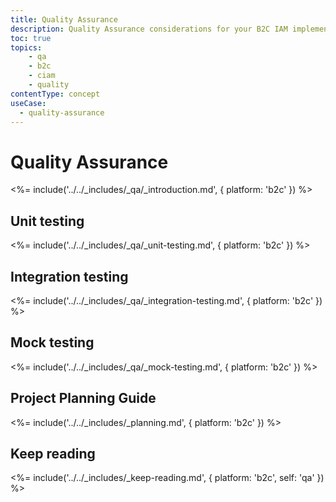 ```yaml
---
title: Quality Assurance
description: Quality Assurance considerations for your B2C IAM implementation.
toc: true
topics:
    - qa
    - b2c
    - ciam
    - quality
contentType: concept
useCase:
  - quality-assurance
---
```

# Quality Assurance

<%= include('../../_includes/_qa/_introduction.md', { platform: 'b2c' }) %>

## Unit testing

<%= include('../../_includes/_qa/_unit-testing.md', { platform: 'b2c' }) %>

## Integration testing 

<%= include('../../_includes/_qa/_integration-testing.md', { platform: 'b2c' }) %>

## Mock testing 

<%= include('../../_includes/_qa/_mock-testing.md', { platform: 'b2c' }) %>

## Project Planning Guide

<%= include('../../_includes/_planning.md', { platform: 'b2c' }) %>

## Keep reading

<%= include('../../_includes/_keep-reading.md', { platform: 'b2c', self: 'qa' }) %>
